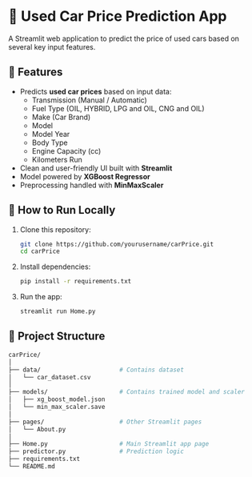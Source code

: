 # 🚗 Used Car Price Prediction App

A Streamlit web application to predict the price of used cars based on several key input features.

## 📌 Features

- Predicts **used car prices** based on input data:
  - Transmission (Manual / Automatic)
  - Fuel Type (OIL, HYBRID, LPG and OIL, CNG and OIL)
  - Make (Car Brand)
  - Model
  - Model Year
  - Body Type
  - Engine Capacity (cc)
  - Kilometers Run
- Clean and user-friendly UI built with **Streamlit**
- Model powered by **XGBoost Regressor**
- Preprocessing handled with **MinMaxScaler**

## 🚀 How to Run Locally

1. Clone this repository:

   ```bash
   git clone https://github.com/yourusername/carPrice.git
   cd carPrice

2. Install dependencies:
    ```bash
   pip install -r requirements.txt
   
4. Run the app:
    ```bash
   streamlit run Home.py

## 📁 Project Structure
 ```bash
carPrice/
│
├── data/                      # Contains dataset
│   └── car_dataset.csv
│
├── models/                    # Contains trained model and scaler
│   ├── xg_boost_model.json
│   └── min_max_scaler.save
│
├── pages/                     # Other Streamlit pages
│   └── About.py
│
├── Home.py                    # Main Streamlit app page
├── predictor.py               # Prediction logic
├── requirements.txt
└── README.md
